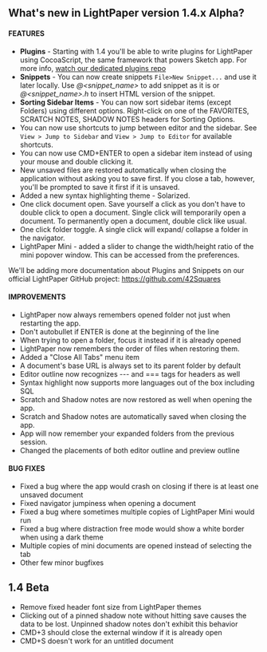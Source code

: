 ## What's new in LightPaper version 1.4.x Alpha?

#### FEATURES

* **Plugins** -  Starting with 1.4 you'll be able to write plugins for LightPaper using CocoaScript, the same framework that powers Sketch app. For more info, [watch our dedicated plugins repo](https://github.com/42Squares/LightPaperPlugins)
* **Snippets** - You can now create snippets `File>New Snippet...` and use it later locally. Use *@<snippet_name>* to add snippet as it is or *@<snippet_name>.h* to insert HTML version of the snippet.
* **Sorting Sidebar Items** - You can now sort sidebar items (except Folders) using different options. Right-click on one of the FAVORITES, SCRATCH NOTES, SHADOW NOTES headers for Sorting Options.
* You can now use shortcuts to jump between editor and the sidebar. See `View > Jump to Sidebar` and `View > Jump to Editor` for available shortcuts.
* You can now use CMD+ENTER to open a sidebar item instead of using your mouse and double clicking it.
* New unsaved files are restored automatically when closing the application without asking you to save first. If you close a tab, however, you'll be prompted to save it first if it is unsaved.
* Added a new syntax highlighting theme - Solarized.
* One click document open. Save yourself a click as you don't have to double click to open a document. Single click will temporarily open a document. To permanently open a document, double click like usual.
* One click folder toggle. A single click will expand/ collapse a folder in the navigator.
* LightPaper Mini - added a slider to change the width/height ratio of the mini popover window. This can be accessed from the preferences.


We'll be adding more documentation about Plugins and Snippets on our official LightPaper GitHub project: https://github.com/42Squares

#### IMPROVEMENTS 
* LightPaper now always remembers opened folder not just when restarting the app.
* Don't autobullet if ENTER is done at the beginning of the line
* When trying to open a folder, focus it instead if it is already opened
* LightPaper now remembers the order of files when restoring them.
* Added a "Close All Tabs" menu item
* A document's base URL is always set to its parent folder by default
* Editor outline now recognizes --- and === tags for headers as well
* Syntax highlight now supports more languages out of the box including SQL
* Scratch and Shadow notes are now restored as well when opening the app.
* Scratch and Shadow notes are automatically saved when closing the app.
* App will now remember your expanded folders from the previous session.
* Changed the placements of both editor outline and preview outline

#### BUG FIXES
* Fixed a bug where the app would crash on closing if there is at least one unsaved document
* Fixed navigator jumpiness when opening a document
* Fixed a bug where sometimes multiple copies of LightPaper Mini would run
* Fixed a bug where distraction free mode would show a white border when using a dark theme
* Multiple copies of mini documents are opened instead of selecting the tab
* Other few minor bugfixes


## 1.4 Beta
* Remove fixed header font size from LightPaper themes
* Clicking out of a pinned shadow note without hitting save causes the data to be lost. Unpinned shadow notes don't exhibit this behavior
* CMD+3 should close the external window if it is already open
* CMD+S doesn't work for an untitled document